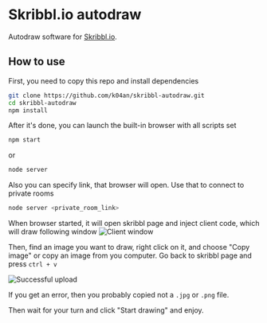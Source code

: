 # Skribbl.io autodraw

Autodraw software for [Skribbl.io](https://skribbl.io/). 

## How to use

First, you need to copy this repo and install dependencies
```bash
git clone https://github.com/k04an/skribbl-autodraw.git
cd skribbl-autodraw
npm install
```

After it's done, you can launch the built-in browser with all scripts set
```bash
npm start
```
or
```bash
node server
```

Also you can specify link, that browser will open. Use that to connect to private rooms
```bash
node server <private_room_link>
```

When browser started, it will open skribbl page and inject client code, which will draw following window
![Client window](https://i.imgur.com/z8r1lkS.png)

Then, find an image you want to draw, right click on it, and choose "Copy image" or copy an image from you computer. Go back to skribbl page and press `ctrl + v`

![Successful upload](https://i.imgur.com/9DlfeVE.png)

If you get an error, then you probably copied not a `.jpg` or `.png` file.

Then wait for your turn and click "Start drawing" and enjoy.